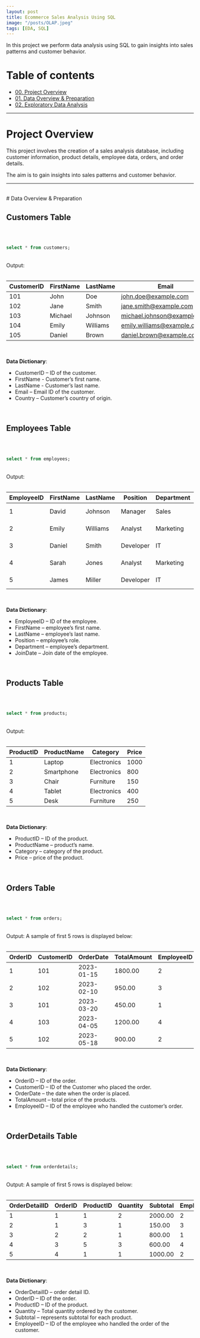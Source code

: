 ```yaml
---
layout: post
title: Ecommerce Sales Analysis Using SQL
image: "/posts/OLAP.jpeg"
tags: [EDA, SQL]
---
```


In this project we perform data analysis using SQL to gain insights into sales patterns and customer behavior.

# Table of contents

- [00. Project Overview](#overview-main)
- [01. Data Overview & Preparation](#data-overview)
- [02. Exploratory Data Analysis](#data-DC)

___

# Project Overview  <a name="overview-main"></a>

This project involves the creation of a sales analysis database, including customer information, product details, employee data, orders, and order details. 

The aim is to gain insights into sales patterns and customer behavior.

___

<br>
# Data Overview & Preparation <a name="data-overview"></a>

## Customers Table

<br>

```sql

select * from customers;

```
<br>
Output:
<br>
<br>

| CustomerID | FirstName | LastName | Email | Country |
|---|---|---|---|---|
| 101 |	John | Doe | john.doe@example.com |	USA |
| 102 |	Jane | Smith | jane.smith@example.com |	Canada |
| 103 |	Michael |	Johnson |	michael.johnson@example.com |	USA |
| 104 |	Emily |	Williams | emily.williams@example.com |	UK |
| 105 |	Daniel | Brown | daniel.brown@example.com |	Australia |

<br>

**Data Dictionary**:

* CustomerID – ID of the customer.
* FirstName - Customer’s first name.
* LastName - Customer’s last name.
* Email – Email ID of the customer.
* Country – Customer’s country of origin.

<br>

## Employees Table

<br>

```sql

select * from employees;

```
<br>
Output:
<br>
<br>

| **EmployeeID** | **FirstName** | **LastName** | **Position** | **Department** | **JoinDate** |
|---|---|---|---|---|---|
| 1 |	David | Johnson | Manager | Sales | 2020-01-15 |
| 2 |	Emily |	Williams | Analyst | Marketing | 2021-03-10 |
| 3 |	Daniel | Smith | Developer | IT |	2019-06-20 |
| 4 |	Sarah |	Jones | Analyst |	Marketing |	2022-02-01 |
| 5	| James |	Miller | Developer | IT | 2020-08-12 |

<br>

**Data Dictionary**:

* EmployeeID – ID of the employee.
* FirstName – employee’s first name.
* LastName – employee’s last name.
* Position – employee’s role.
* Department – employee’s department.
* JoinDate – Join date of the employee.

<br>

## Products Table

<br>

```sql

select * from products;

```
<br>
Output:
<br>
<br>

| **ProductID** | **ProductName** | **Category** | **Price** |
|---|---|---|---|
| 1 |	Laptop | Electronics | 1000 |
| 2 |	Smartphone | Electronics | 800 |
| 3 |	Chair |	Furniture |	150 |
| 4 |	Tablet | Electronics | 400 |
| 5 |	Desk | Furniture | 250 |

<br>

**Data Dictionary**:

* ProductID – ID of the product.
* ProductName – product’s name.
* Category – category of the product.
* Price – price of the product.

<br>

## Orders Table

<br>

```sql

select * from orders;

```
<br>
Output: A sample of first 5 rows is displayed below:
<br>
<br>

| **OrderID** |	**CustomerID** | **OrderDate** | **TotalAmount** | **EmployeeID** |
|---|---|---|---|---|
| 1 |	101 |	2023-01-15 | 1800.00 | 2 |
| 2 |	102 |	2023-02-10 | 950.00 | 3 |
| 3 |	101 |	2023-03-20 | 450.00 | 1 |
| 4 |	103 |	2023-04-05 | 1200.00 | 4 |
| 5 |	102 |	2023-05-18 | 900.00 | 2 |

<br>

**Data Dictionary**:

* OrderID – ID of the order.
* CustomerID – ID of the Customer who placed the order.
* OrderDate – the date when the order is placed.
* TotalAmount – total price of the products.
* EmployeeID – ID of the employee who handled the customer’s order.

<br>

## OrderDetails Table

<br>

```sql

select * from orderdetails;

```
<br>
Output: A sample of first 5 rows is displayed below:
<br>
<br>

| **OrderDetailID** | **OrderID** | **ProductID** | **Quantity** | **Subtotal** | **EmployeeID** |
|---|---|---|---|---|---|
| 1 |	1 |	1 |	2 |	2000.00 | 2 |
| 2 |	1 |	3 |	1 |	150.00 | 3 |
| 3 |	2 |	2 |	1 |	800.00 | 1 |
| 4 |	3 |	5 |	3 | 600.00 | 4 |
| 5 |	4 |	1 |	1 |	1000.00 | 2 |

<br>

**Data Dictionary**:

* OrderDetailID – order detail ID.
* OrderID – ID of the order.
* ProductID – ID of the product.
* Quantity – Total quantity ordered by the customer.
* Subtotal – represents subtotal for each product.
* EmployeeID – ID of the employee who handled the order of the customer.
